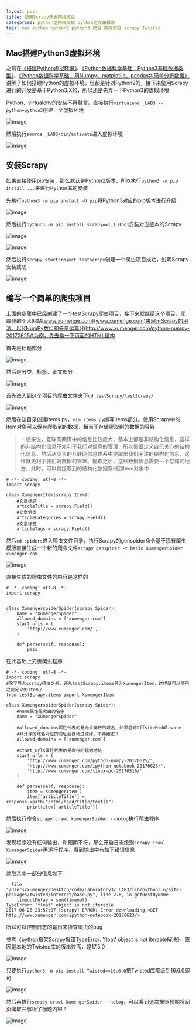 ```yaml
---
layout: post
title: 使用Scrapy开发网络爬虫
categories: python之网络爬虫 python之爬虫框架
tags: mac python python2 python3 爬虫 网络爬虫 scrapy Twisted
---
```


## Mac搭建Python3虚拟环境

之前在[《搭建Python虚拟环境》](http://www.xumenger.com/python-environment-20160801/)、[《Python数据科学基础：Python3基础数据类型》](http://www.xumenger.com/python-data-science-01-20170109/)、[《Python数据科学基础：用Numpy、matplotlib、pandas包简单分析数据》](http://www.xumenger.com/python-data-science-02-20170109/)讲解了如何搭建Python的虚拟环境，但都是针对Python2的，接下来使用Scrapy进行的开发是基于Python3.X的，所以还是先弄一下Python3的虚拟环境

Python、virtualenv的安装不再赘言。直接执行`virtualenv _LAB3 --python=python3`创建一个虚拟环境

![image](../media/image/2017-06-26/01.png)

然后执行`source _LAB3/bin/activate`进入虚拟环境

![image](../media/image/2017-06-26/02.png)

## 安装Scrapy

如果直接使用pip安装，那么默认是Python2版本，所以执行`python3 -m pip install ...`来进行Python库的安装

先执行`python3 -m pip install -U pip`将Python3对应的pip版本进行升级

![image](../media/image/2017-06-26/03.png)

然后执行`python3 -m pip install scrapy==1.1.0rc3`安装对应版本的Scrapy

![image](../media/image/2017-06-26/04.png)

![image](../media/image/2017-06-26/05.png)

然后执行`scrapy startproject testScrapy`创建一个爬虫项目成功，说明Scrapy安装成功

![image](../media/image/2017-06-26/06.png)

## 编写一个简单的爬虫项目

上面的步骤中已经创建了一个testScrapy爬虫项目，接下来就继续这个项目，爬取我的个人网站[www.xumenge.com](www.xumenge.com)来展示Scrapy的用法。以[《NumPy数组和矢量运算》](http://www.xumenger.com/python-numpy-20170625/)为例，先去看一下页面的HTML结构

首先是标题部分

![image](../media/image/2017-06-26/07.png)

然后是分类、标签、正文部分

![image](../media/image/2017-06-26/08.png)

首先进入到这个项目的爬虫文件夹下`cd testScrapy/testScrapy/`

![image](../media/image/2017-06-26/09.png)

然后在该目录创建items.py，`vim items.py`编写Items部分。使用Scrapy中的Item对象可以保存爬取到的数据，相当于存储爬取到的数据的容器

>一般来说，互联网网页中的信息比较庞大，基本上都是非结构化信息，这样的非结构化信息不太利于我们对信息的管理，所以需要定义自己关心的结构化信息，然后从庞大的互联网信息体系中提取出我们关注的结构化信息，这样就更利于我们对数据的管理。提取之后，这些数据信息需要一个存储的地方，此时，可以将提取到的结构化数据存储到Item对象中

```
# -*- coding: utf-8 -*-
import scrapy

class XumengerItem(scrapy.Item):
    #文章标题
    articleTitle = scrapy.Field()
    #文章分类
    articleCategories = scrapy.Field()
    #文章标签
    articleTags = scrapy.Field()

```

然后`cd spiders`进入爬虫文件目录，执行Scrapy的genspider命令基于现有爬虫模版直接生成一个新的爬虫文件`scrapy genspider -t basic XumengerSpider xumenger.com`

![image](../media/image/2017-06-26/10.png)

直接生成的爬虫文件的内容是这样的

```
# -*- coding: utf-8 -*-
import scrapy


class XumengerspiderSpider(scrapy.Spider):
    name = "XumengerSpider"
    allowed_domains = ["xumenger.com"]
    start_urls = (
        'http://www.xumenger.com/',
    )

    def parse(self, response):
        pass
```

在此基础上完善爬虫程序

```
# -*- coding: utf-8 -*-
import scrapy
#除了导入scrapy模块之外，还从testScrapy.items导入XumengerItem，这样就可以使用之前定义的Item了
from testScrapy.items import XumengerItem

class XumengerspiderSpider(scrapy.Spider):
    #name属性是爬虫的名字
    name = "XumengerSpider"
    
    #allowed_domains属性代表的是允许爬行的域名，如果启动OffsiteMiddleware
    #非允许的域名对应的网址会自动过滤掉，不再跟进！
    allowed_domains = ["xumenger.com"]
    
    #start_urls属性代表的是爬行的起始地址
    start_urls = (
        'http://www.xumenger.com/python-numpy-20170625/',
        'http://www.xumenger.com/ipython-notebook-20170623/',
        'http://www.xumenger.com/linux-pc-20170516/'
    )

    def parse(self, response):
        item = XumengerItem()
        item['articleTitle'] = response.xpath("/html/head/title/text()")
        print(item['articleTitle'])
```

然后执行命令`scrapy crawl XumengerSpider --nolog`执行爬虫程序

![image](../media/image/2017-06-26/11.png)

发现程序没有任何输出，和预期不符，那么开启日志级别`scrapy crawl XumengerSpider`再运行程序，看到输出中有如下错误信息

![image](../media/image/2017-06-26/12.png)

摘取其中一部分信息如下

```
  File "/Users/xumenger/Desktop/code/Laboratory3/_LAB3/lib/python3.6/site-packages/twisted/internet/base.py", line 276, in getHostByName
    timeoutDelay = sum(timeout)
TypeError: 'float' object is not iterable
2017-06-26 23:57:07 [scrapy] ERROR: Error downloading <GET http://www.xumenger.com/ipython-notebook-20170623/>
```

所以可以控制日志的输出来排查爬虫的bug

参考[《python框架Scrapy报错TypeError: 'float' object is not iterable解决》](http://blog.csdn.net/ziven2012/article/details/60959518)，原因是本地的Twisted库的版本过高，是17.5.0

![image](../media/image/2017-06-26/13.png)

只要执行`python3 -m pip install Twisted==16.6.0`把Twisted库降级到16.6.0即可

![image](../media/image/2017-06-26/14.png)

然后再执行`scrapy crawl XumengerSpider --nolog`，可以看到这次按照预期将网页爬取并解析了标题内容！

![image](../media/image/2017-06-26/15.png)
